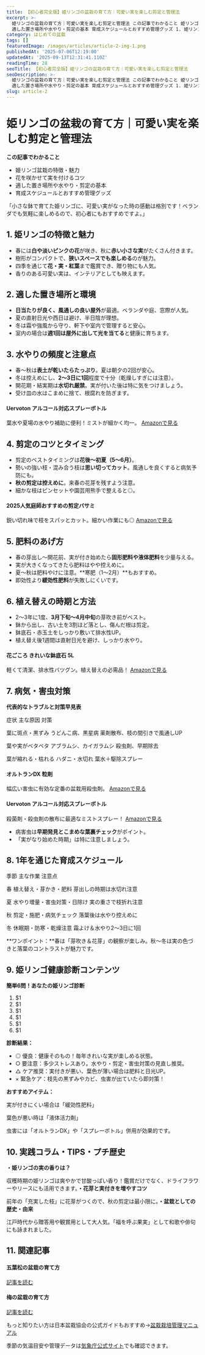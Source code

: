 ```yaml
---
title: 【初心者完全版】姫リンゴの盆栽の育て方｜可愛い実を楽しむ剪定と管理法
excerpt: >-
  姫リンゴの盆栽の育て方｜可愛い実を楽しむ剪定と管理法 この記事でわかること 姫リンゴ盆栽の特徴・魅力 花を咲かせて実を付けるコツ
  適した置き場所や水やり・剪定の基本 育成スケジュールとおすすめ管理グッズ 1. 姫リンゴの []
category: はじめての盆栽
tags: []
featuredImage: /images/articles/article-2-img-1.png
publishedAt: '2025-07-06T12:19:00'
updatedAt: '2025-09-13T12:31:41.110Z'
readingTime: 28
seoTitle: 【初心者完全版】姫リンゴの盆栽の育て方｜可愛い実を楽しむ剪定と管理法
seoDescription: >-
  姫リンゴの盆栽の育て方｜可愛い実を楽しむ剪定と管理法 この記事でわかること 姫リンゴ盆栽の特徴・魅力 花を咲かせて実を付けるコツ
  適した置き場所や水やり・剪定の基本 育成スケジュールとおすすめ管理グッズ 1. 姫リンゴの []
slug: article-2
---
```

# 姫リンゴの盆栽の育て方｜可愛い実を楽しむ剪定と管理法

**この記事でわかること**

- 姫リンゴ盆栽の特徴・魅力
- 花を咲かせて実を付けるコツ
- 適した置き場所や水やり・剪定の基本
- 育成スケジュールとおすすめ管理グッズ

「小さな鉢で育てた姫リンゴに、可愛い実がなった時の感動は格別です！ベランダでも気軽に楽しめるので、初心者にもおすすめですよ。」

## 1. 姫リンゴの特徴と魅力

- 春には**白や淡いピンクの花**が咲き、秋に**赤い小さな実**がたくさん付きます。
- 樹形がコンパクトで、**狭いスペースでも楽しめる**のが魅力。
- 四季を通じて**花・実・紅葉**まで鑑賞でき、贈り物にも人気。
- 香りのある可愛い実は、インテリアとしても映えます。

## 2. 適した置き場所と環境

- **日当たりが良く、風通しの良い屋外**が最適。ベランダや庭、窓際が人気。
- 夏の直射日光や西日は避け、半日陰が理想。
- 冬は霜や強風から守り、軒下や室内で管理すると安心。
- 室内の場合は**週1回は屋外に出して光を当てる**と健康に育ちます。

## 3. 水やりの頻度と注意点

- 春～秋は**表土が乾いたらたっぷり**。夏は朝夕の2回が安心。
- 冬は控えめにし、**2～3日に1回**程度で十分（乾燥しすぎには注意）。
- 開花期・結実期は**水切れ厳禁**。実が付いた後は特に気をつけましょう。
- 受け皿の水はこまめに捨て、根腐れを防ぎます。

#### Uervoton アルコール対応スプレーボトル
葉水や夏場の水やり補助に便利！ミストが細かく均一。 [Amazonで見る](https://amzn.to/4klFqpW)

## 4. 剪定のコツとタイミング

- 剪定のベストタイミングは**花後～初夏（5～6月）**。
- 勢いの強い枝・混み合う枝は**思い切ってカット**。風通しを良くすると病気予防にも。
- **秋の剪定は控えめに**。来春の花芽を残すよう注意。
- 細かな枝はピンセットや園芸用熊手で整えると◎。

#### 2025人気庭師おすすめの剪定バサミ
鋭い切れ味で枝をスパッとカット。細かい作業にも◎ [Amazonで見る](https://amzn.to/4lE9Rsy)

## 5. 肥料のあげ方

- 春の芽出し～開花前、実が付き始めたら**固形肥料や液体肥料**を少量与える。
- 実が大きくなってきたら肥料はやや控えめに。
- 夏～秋は肥料やけに注意。**寒肥（1～2月）**もおすすめ。
- 即効性より**緩効性肥料**が失敗しにくいです。

## 6. 植え替えの時期と方法

- 2～3年に1度、**3月下旬～4月中旬**の芽吹き前がベスト。
- 鉢から出し、古い土を3割ほど落とし、傷んだ根は剪定。
- 鉢底石・赤玉土をしっかり敷いて排水性UP。
- 植え替え後1週間は直射日光を避け、しっかり水やり。

#### 花ごころ きれいな鉢底石 5L
軽くて清潔、排水性バツグン。植え替えの必需品！ [Amazonで見る](https://www.amazon.co.jp/%E8%8A%B1%E3%81%94%E3%81%93%E3%82%8D-5L-%E9%89%A2%E5%BA%95%E7%9F%B3-%E3%81%8D%E3%82%8C%E3%81%84%E3%81%AA%E9%89%A2%E5%BA%95%E7%9F%B3/dp/B07K1WP1C2?__mk_ja_JP=%E3%82%AB%E3%82%BF%E3%82%AB%E3%83%8A&amp;crid=OOC6P77NTH5K&amp;dib=eyJ2IjoiMSJ9.lzrs2DLLeQqfjZBn8HO0vIMAN6xRMs53Vn5z285e8SgHBFErQGmgKgy9F10_ljbW7uO-VLK9IICxV--F38po-s5-J1XyyPYolYg6-4eKdb52AjFYdisEfLOOz6QMdZr6_j0glYlNrbeIpUMzTdsEaGCDYwi_hiyR6V0aG9D-kmlObxF-wqpqYVICGlU0ETNwHCC1tbC3aKFJqRCUWf9t1R8iAXVoAo8qOrXGAD4fL2y8ZFv5wNn5Xin5wAQOSB1OocFQaSZ3G1-BJ_XD3XVMn3YJp2UQXIQBmeNezZasaqY.uBiMGuHIo8tW4b8aVTsPvvCxYjT1cNbL4d_TZ8TjuFg&amp;dib_tag=se&amp;keywords=%E9%89%A2%E5%BA%95%E7%9F%B3%EF%BC%88%E8%BB%BD%E7%9F%B3%E3%83%BB%E5%A4%A7%E7%B2%92%E8%B5%A4%E7%8E%89%E5%9C%9F%EF%BC%89&amp;qid=1751729604&amp;sprefix=%E9%89%A2%E5%BA%95%E7%9F%B3%2B%E8%BB%BD%E7%9F%B3%2B%E5%A4%A7%E7%B2%92%E8%B5%A4%E7%8E%89%E5%9C%9F%2B%2Caps%2C186&amp;sr=8-4&amp;th=1&amp;linkCode=sl1&amp;tag=arata55507-22&amp;linkId=389a0c9aaf2c26758b207716a4a26875&amp;language=ja_JP&amp;ref_=as_li_ss_tl)

## 7. 病気・害虫対策

**代表的なトラブルと対策早見表**

症状
主な原因
対策

葉に斑点・黒ずみ
うどんこ病、黒星病
薬剤散布、枝の間引きで風通しUP

葉や実がベタベタ
アブラムシ、カイガラムシ
殺虫剤、早期除去

葉が縮れる・枯れる
ハダニ・水切れ
葉水＋駆除スプレー

#### オルトランDX 粒剤
幅広い害虫に有効な定番の盆栽用殺虫剤。 [Amazonで見る](https://amzn.to/44CoWnz)

#### Uervoton アルコール対応スプレーボトル
殺菌剤・殺虫剤の散布に最適なミストスプレー！ [Amazonで見る](https://amzn.to/4klFqpW)

- 病害虫は**早期発見とこまめな葉裏チェック**がポイント。
- 「実がなり始めた時期」は特に注意しましょう。

## 8. 1年を通じた育成スケジュール

季節
主な作業
注意点

春
植え替え・芽かき・肥料
芽出しの時期は水切れ注意

夏
水やり増量・害虫対策・日除け
実の重さで枝折れ注意

秋
剪定・施肥・病気チェック
落葉後は水やり控えめに

冬
休眠期・防寒・乾燥注意
霜よけ＆水やり2～3日に1回

**ワンポイント：**春は「芽吹き＆花芽」の観察が楽しみ。秋～冬は実の色づきと落葉のコントラストが魅力です。

## 9. 姫リンゴ健康診断コンテンツ

**簡単6問！あなたの姫リンゴ診断**

1. $1
2. $1
3. $1
4. $1
5. $1
6. $1

**診断結果：**

- ◎ 優良：健康そのもの！毎年きれいな実が楽しめる状態。
- ○ 要注意：多少ストレスあり。水やり・剪定・害虫対策の見直し推奨。
- △ ケア推奨：実付きが悪い、葉色が薄い場合は肥料と日光UP。
- × 緊急ケア：枝先の黒ずみやカビ、虫害が出ていたら即対策！

**おすすめアイテム：**

実が付きにくい場合は「緩効性肥料」

葉色が悪い時は「液体活力剤」

虫害には「オルトランDX」や「スプレーボトル」併用が効果的です。

## 10. 実践コラム・TIPS・プチ歴史
**・姫リンゴの実の香りは？**

収穫時期の姫リンゴは爽やかで甘酸っぱい香り！鑑賞だけでなく、ドライフラワーやリースにも活用できます。**・花芽と実付きを増やすコツ**

前年の「充実した枝」に花芽がつくので、秋の剪定は最小限に。**・盆栽としての歴史・由来**

江戸時代から贈答用や観賞用として大人気。「福を呼ぶ果実」として和歌や俳句にも詠まれました。

## 11. 関連記事

#### 五葉松の盆栽の育て方
[記事を読む](https://bonsai-guidebook.net/2025/07/06/goyoumatsu-guide/)

#### 梅の盆栽の育て方
[記事を読む](https://bonsai-guidebook.net/2025/07/06/ume-guide/)

もっと知りたい方は日本盆栽協会の公式ガイドもおすすめ→[盆栽栽培管理マニュアル](https://bonsai.or.jp/manual)

季節の気温目安や管理データは[気象庁公式サイト](https://www.jma.go.jp/jma/index.html)でも確認できます。
